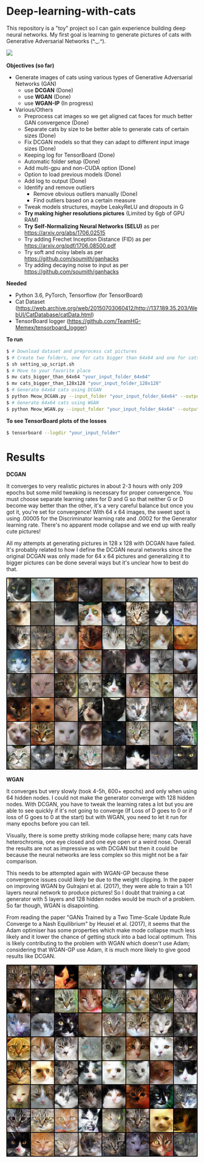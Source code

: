 # Deep-learning-with-cats

This repository is a "toy" project so I can gain experience building deep neural networks. My first goal is learning to generate pictures of cats with Generative Adversarial Networks (^._.^). 

![](/images/DCGAN_220epochs.gif)

**Objectives (so far)**
* Generate images of cats using various types of Generative Adversarial Networks (GAN)
  * use **DCGAN** (Done)
  * use **WGAN** (Done)
  * use **WGAN-IP** (In progress)
* Various/Others
  * Preprocess cat images so we get aligned cat faces for much better GAN convergence (Done)
  * Separate cats by size to be better able to generate cats of certain sizes (Done)
  * Fix DCGAN models so that they can adapt to different input image sizes (Done)
  * Keeping log for TensorBoard (Done)
  * Automatic folder setup (Done)
  * Add multi-gpu and non-CUDA option (Done)
  * Option to load previous models (Done)
  * Add log to output (Done)
  * Identify and remove outliers
    * Remove obvious outliers manually (Done)
    * Find outliers based on a certain measure
  * Tweak models structures, maybe LeakyReLU and dropouts in G
  * **Try making higher resolutions pictures** (Limited by 6gb of GPU RAM)
  * **Try Self-Normalizing Neural Networks (SELU)** as per https://arxiv.org/abs/1706.02515
  * Try adding Frechet Inception Distance (FID) as per https://arxiv.org/pdf/1706.08500.pdf
  * Try soft and noisy labels as per https://github.com/soumith/ganhacks
  * Try adding decaying noise to input as per https://github.com/soumith/ganhacks
  
**Needed**

* Python 3.6, PyTorch, Tensorflow (for TensorBoard)
* Cat Dataset (https://web.archive.org/web/20150703060412/http://137.189.35.203/WebUI/CatDatabase/catData.html)
* TensorBoard logger (https://github.com/TeamHG-Memex/tensorboard_logger)

**To run**
```bash
$ # Download dataset and preprocess cat pictures 
$ # Create two folders, one for cats bigger than 64x64 and one for cats bigger than 128x128
$ sh setting_up_script.sh
$ # Move to your favorite place
$ mv cats_bigger_than_64x64 "your_input_folder_64x64"
$ mv cats_bigger_than_128x128 "your_input_folder_128x128"
$ # Generate 64x64 cats using DCGAN
$ python Meow_DCGAN.py --input_folder "your_input_folder_64x64" --output_folder "your_output_folder"
$ # Generate 64x64 cats using WGAN
$ python Meow_WGAN.py --input_folder "your_input_folder_64x64" --output_folder "your_output_folder"
```
**To see TensorBoard plots of the losses**
```bash
$ tensorboard --logdir "your_input_folder"
```

# Results

**DCGAN**

It converges to very realistic pictures in about 2-3 hours with only 209 epochs but some mild tweaking is necessary for proper convergence. You must choose separate learning rates for D and G so that neither G or D become way better than the other, it's a very careful balance but once you got it, you're set for convergence! With 64 x 64 images, the sweet spot is using .00005 for the Discriminator learning rate and .0002 for the Generator learning rate. There's no apparent mode collapse and we end up with really cute pictures!

All my attempts at generating pictures in 128 x 128 with DCGAN have failed. It's probably related to how I define the DCGAN neural networks since the original DCGAN was only made for 64 x 64 pictures and generalizing it to bigger pictures can be done several ways but it's unclear how to best do that.

![](/images/DCGAN_209epoch.png)

**WGAN**

It converges but very slowly (took 4-5h, 600+ epochs) and only when using 64 hidden nodes. I could not make the generator converge with 128 hidden nodes. With DCGAN, you have to tweak the learning rates a lot but you are able to see quickly if it's not going to converge (If Loss of D goes to 0 or if loss of G goes to 0 at the start) but with WGAN, you need to let it run for many epochs before you can tell. 

Visually, there is some pretty striking mode collapse here; many cats have heterochromia, one eye closed and one eye open or a weird nose. Overall the results are not as impressive as with DCGAN but then it could be because the neural networks are less complex so this might not be a fair comparison.

This needs to be attempted again with WGAN-GP because these convergence issues could likely be due to the weight clipping. In the paper on improving WGAN by Gulrajani et al. (2017), they were able to train a 101 layers neural network to produce pictures! So I doubt that training a cat generator with 5 layers and 128 hidden nodes would be much of a problem. So far though, WGAN is disapointing.

From reading the paper "GANs Trained by a Two Time-Scale Update Rule Converge to a Nash Equilibrium" by Heusel et al. (2017), it seems that the Adam optimiser has some properties which make mode collapse much less likely and it lower the chance of getting stuck into a bad local optimum. This is likely contributing to the problem with WGAN which doesn't use Adam; considering that WGAN-GP use Adam, it is much more likely to give good results like DCGAN.

![](/images/WGAN_1408epoch.png)
